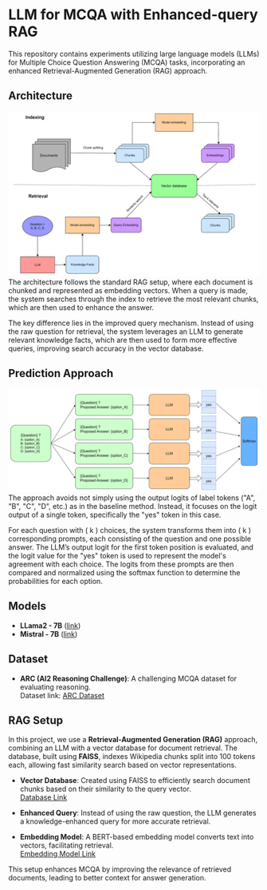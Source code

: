 # LLM for MCQA with Enhanced-query RAG

This repository contains experiments utilizing large language models (LLMs) for Multiple Choice Question Answering (MCQA) tasks, incorporating an enhanced Retrieval-Augmented Generation (RAG) approach.

## Architecture
![Overall Architecture](images/architecture.png)
The architecture follows the standard RAG setup, where each document is chunked and represented as embedding vectors. When a query is made, the system searches through the index to retrieve the most relevant chunks, which are then used to enhance the answer.

The key difference lies in the improved query mechanism. Instead of using the raw question for retrieval, the system leverages an LLM to generate relevant knowledge facts, which are then used to form more effective queries, improving search accuracy in the vector database.

## Prediction Approach
![Prediction Approach](images/prediction_approach.png)
The approach avoids not simply using the output logits of label tokens ("A", "B", "C", "D", etc.) as in the baseline method. Instead, it focuses on the logit output of a single token, specifically the "yes" token in this case.

For each question with \( k \) choices, the system transforms them into \( k \) corresponding prompts, each consisting of the question and one possible answer. The LLM’s output logit for the first token position is evaluated, and the logit value for the "yes" token is used to represent the model's agreement with each choice. The logits from these prompts are then compared and normalized using the softmax function to determine the probabilities for each option.

## Models
- **LLama2 - 7B** ([link](https://huggingface.co/meta-llama/Llama-2-7b))
- **Mistral - 7B** ([link](https://huggingface.co/mistralai/Mistral-7B-v0.1))

## Dataset
- **ARC (AI2 Reasoning Challenge)**: A challenging MCQA dataset for evaluating reasoning.  
  Dataset link: [ARC Dataset](https://huggingface.co/datasets/allenai/ai2_arc)

## RAG Setup
In this project, we use a **Retrieval-Augmented Generation (RAG)** approach, combining an LLM with a vector database for document retrieval. The database, built using **FAISS**, indexes Wikipedia chunks split into 100 tokens each, allowing fast similarity search based on vector representations.

- **Vector Database**: Created using FAISS to efficiently search document chunks based on their similarity to the query vector.  
  [Database Link](https://huggingface.co/datasets/dpquoc/wiki-faiss-index)

- **Enhanced Query**: Instead of using the raw question, the LLM generates a knowledge-enhanced query for more accurate retrieval.

- **Embedding Model**: A BERT-based embedding model converts text into vectors, facilitating retrieval.  
  [Embedding Model Link](https://huggingface.co/BAAI/bge-small-en-v1.5)

This setup enhances MCQA by improving the relevance of retrieved documents, leading to better context for answer generation.
